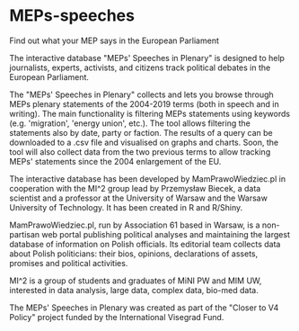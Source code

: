 # MEPs-speeches

Find out what your MEP says in the European Parliament

The interactive database "MEPs' Speeches in Plenary" is designed to help journalists, experts, activists, and citizens track political debates in the European Parliament.

The "MEPs' Speeches in Plenary" collects and lets you browse through MEPs plenary statements of the 2004-2019 terms (both in speech and in writing). The main functionality is filtering MEPs statements using keywords (e.g. 'migration', 'energy union', etc.). The tool allows filtering the statements also by date, party or faction. The results of a query can be downloaded to a .csv file and visualised on graphs and charts. Soon, the tool will also collect data from the two previous terms to allow tracking MEPs' statements since the 2004 enlargement of the EU.

The interactive database has been developed by MamPrawoWiedziec.pl in cooperation with the MI^2 group lead by Przemysław Biecek, a data scientist and a professor at the University of Warsaw and the Warsaw University of Technology. It has been created in R and R/Shiny. 

MamPrawoWiedziec.pl, run by Association 61 based in Warsaw, is a non-partisan web portal publishing political analyses and maintaining the largest database of information on Polish officials. Its editorial team collects data about Polish politicians: their bios, opinions, declarations of assets, promises and political activities.

MI^2 is a group of students and graduates of MiNI PW and MIM UW, interested in data analysis, large data, complex data, bio-med data. 

The MEPs' Speeches in Plenary was created as part of the "Closer to V4 Policy" project funded by the International Visegrad Fund.
